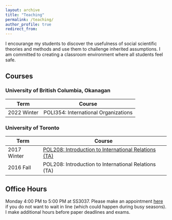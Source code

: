 ```yaml
---
layout: archive
title: "Teaching"
permalink: /teaching/
author_profile: true
redirect_from:
---
```


I encourange my students to discover the usefulness of social scientific theories and methods and use them to challenge inherited assumptions. I am committed to creating a classroom environment where all students feel safe.

## Courses

### University of British Columbia, Okanagan

| Term | Course |
| --- |  --- | 
| 2022 Winter | POLI354: International Organizations |
   
### University of Toronto

| Term | Course |
| --- |  --- | 
| 2017 Winter | [POL208: Introduction to International Relations (TA)](../teaching/201702/) |
| 2016 Fall   | POL208: Introduction to International Relations (TA) |      


## Office Hours

Monday 4:00 PM to 5:00 PM at SS3037. Please make an appointment [here](https://takumishibaike.youcanbook.me/) if you do not want to wait in line (which could happen during busy seasons). I make additional hours before paper deadlines and exams.
